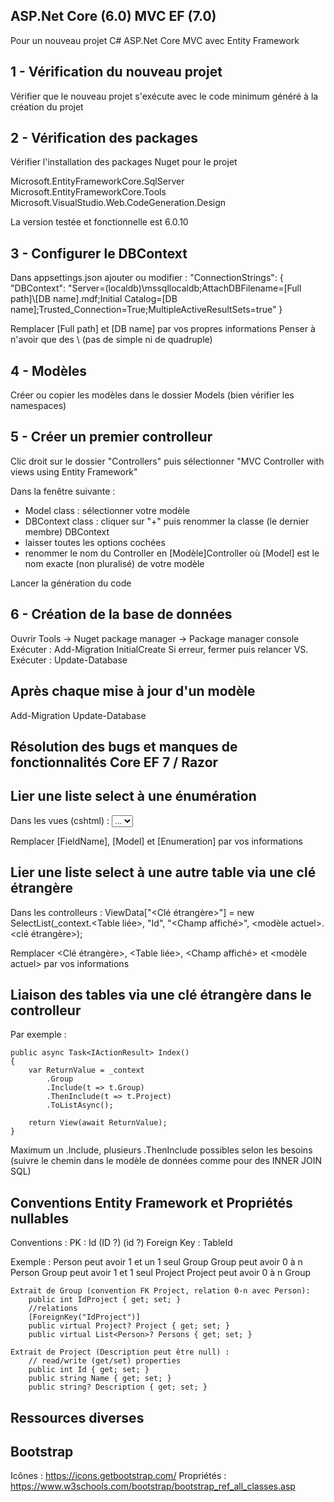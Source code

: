 ﻿ASP.Net Core (6.0) MVC EF (7.0)
-------------------------------

Pour un nouveau projet C# ASP.Net Core MVC avec Entity Framework

1 - Vérification du nouveau projet
----------------------------------

Vérifier que le nouveau projet s'exécute avec le code minimum généré à la création du projet


2 - Vérification des packages
-----------------------------

Vérifier l'installation des packages Nuget pour le projet

Microsoft.EntityFrameworkCore.SqlServer
Microsoft.EntityFrameworkCore.Tools
Microsoft.VisualStudio.Web.CodeGeneration.Design

La version testée et fonctionnelle est 6.0.10


3 - Configurer le DBContext
---------------------------

Dans appsettings.json ajouter ou modifier :
    "ConnectionStrings": {
        "DBContext": "Server=(localdb)\\mssqllocaldb;AttachDBFilename=[Full path]\\[DB name].mdf;Initial Catalog=[DB name];Trusted_Connection=True;MultipleActiveResultSets=true"
    }

Remplacer [Full path] et [DB name] par vos propres informations
Penser à n'avoir que des \\ (pas de simple ni de quadruple)


4 - Modèles
-----------

Créer ou copier les modèles dans le dossier Models (bien vérifier les namespaces)


5 - Créer un premier controlleur
--------------------------------

Clic droit sur le dossier "Controllers" puis sélectionner "MVC Controller with views using Entity Framework" 

Dans la fenêtre suivante :
- Model class : sélectionner votre modèle
- DBContext class : cliquer sur "+" puis renommer la classe (le dernier membre) DBContext
- laisser toutes les options cochées
- renommer le nom du Controller en [Modèle]Controller où [Model] est le nom exacte (non pluralisé) de votre modèle

Lancer la génération du code


6 - Création de la base de données
----------------------------------

Ouvrir Tools → Nuget package manager → Package manager console
Exécuter : Add-Migration InitialCreate
Si erreur, fermer puis relancer VS.
Exécuter : Update-Database



Après chaque mise à jour d'un modèle
------------------------------------

Add-Migration <Nom de la migration>
Update-Database



Résolution des bugs et manques de fonctionnalités Core EF 7 / Razor
-------------------------------------------------------------------


Lier une liste select à une énumération
---------------------------------------

Dans les vues (cshtml) :
<select 
    asp-for="[FieldName]" 
    asp-items="@Html.GetEnumSelectList<[Model].[Enumeration]>()"
    class="form-control">
    <option selected="selected" value="">...</option>
</select>

Remplacer [FieldName], [Model] et [Enumeration] par vos informations


Lier une liste select à une autre table via une clé étrangère
-------------------------------------------------------------

Dans les controlleurs :
ViewData["<Clé étrangère>"] = new SelectList(_context.<Table liée>, "Id", "<Champ affiché>", <modèle actuel>.<clé étrangère>);

Remplacer <Clé étrangère>, <Table liée>, <Champ affiché> et <modèle actuel> par vos informations
 

Liaison des tables via une clé étrangère dans le controlleur
------------------------------------------------------------

Par exemple :

    public async Task<IActionResult> Index()
    {
        var ReturnValue = _context
            .Group
            .Include(t => t.Group)
            .ThenInclude(t => t.Project)
            .ToListAsync();

        return View(await ReturnValue);
    }

Maximum un .Include, plusieurs .ThenInclude possibles selon les besoins (suivre le chemin dans le modèle de données comme pour des INNER JOIN SQL)


Conventions Entity Framework et Propriétés nullables 
----------------------------------------------------

Conventions :
    PK : Id (ID ?) (id ?)
    Foreign Key : TableId

Exemple : 
    Person peut avoir 1 et un 1 seul Group
    Group peut avoir 0 à n Person
    Group peut avoir 1 et 1 seul Project
    Project peut avoir 0 à n Group

    Extrait de Group (convention FK Project, relation 0-n avec Person):
        public int IdProject { get; set; }
        //relations
        [ForeignKey("IdProject")]
        public virtual Project? Project { get; set; }
        public virtual List<Person>? Persons { get; set; }

    Extrait de Project (Description peut être null) : 
        // read/write (get/set) properties
        public int Id { get; set; }
        public string Name { get; set; }
        public string? Description { get; set; }


Ressources diverses
-------------------

Bootstrap
---------

Icônes : https://icons.getbootstrap.com/ 
Propriétés : https://www.w3schools.com/bootstrap/bootstrap_ref_all_classes.asp
